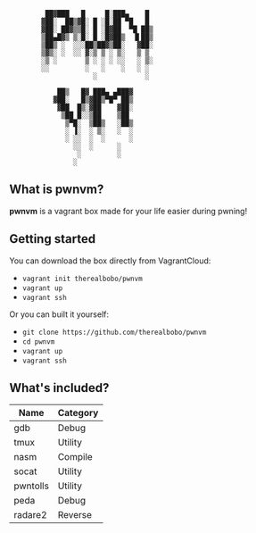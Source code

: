 
             ██▓███   █     █░███▄    █ 
            ▓██░  ██▒▓█░ █ ░█░██ ▀█   █ 
            ▓██░ ██▓▒▒█░ █ ░█▓██  ▀█ ██▒
            ▒██▄█▓▒ ▒░█░ █ ░█▓██▒  ▐▌██▒
            ▒██▒ ░  ░░░██▒██▓▒██░   ▓██░
            ▒▓▒░ ░  ░░ ▓░▒ ▒ ░ ▒░   ▒ ▒ 
            ░▒ ░       ▒ ░ ░ ░ ░░   ░ ▒░
            ░░         ░   ░    ░   ░ ░ 
                         ░            ░ 
                                        
                ██▒   █▓ ███▄ ▄███▓     
               ▓██░   █▒▓██▒▀█▀ ██▒     
                ▓██  █▒░▓██    ▓██░     
                 ▒██ █░░▒██    ▒██      
                  ▒▀█░  ▒██▒   ░██▒     
                  ░ ▐░  ░ ▒░   ░  ░     
                  ░ ░░  ░  ░      ░     
                    ░░  ░      ░        
                     ░         ░        
                    ░                   

## What is pwnvm?
**pwnvm** is a vagrant box made for your life easier during pwning!

## Getting started
You can download the box directly from VagrantCloud:
- `vagrant init therealbobo/pwnvm`
- `vagrant up`
- `vagrant ssh`

Or you can built it yourself:
- `git clone https://github.com/therealbobo/pwnvm`
- `cd pwnvm`
- `vagrant up`
- `vagrant ssh`

## What's included?

| Name     | Category |
|----------|----------|
| gdb      | Debug    |
| tmux     | Utility  |
| nasm     | Compile  |
| socat    | Utility  |
| pwntolls | Utility  |
| peda     | Debug    |
| radare2  | Reverse  |

